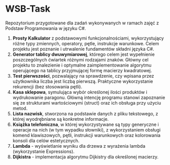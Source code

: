 # WSB-Task

Repozytorium przygotowane dla zadań wykonywanych w ramach zajęć z Podstaw Programowania w języku C#.

1. **Prosty Kalkulator** z podstawowymi funkcjonalnościami, wykorzystujący różne typy zmiennych, operatory, pętle, instrukcje warunkowe. Celem projektu jest poznanie i utrwalenie fundamentów składni języka C#.
2. **Generator tablicy dwuwymiarowej**, którego celem jest wypełnienie poszczególnych ćwiartek różnymi rodzajami znaków. Główny cel projektu to znalezienie i optymalne zaimplementowanie algorytmu operującego na tablicy przyjmującej formę macierzy kwadratowej.
3. **Test pierwszości**, pozwalający na sprawdzenie, czy wpisana przez użytkownika liczba jest liczbą pierwszą. Praktyczne wykorzystanie rekurencji (bez stosowania pętli).
4. **Kasa sklepowa**, symulująca wybór określonej ilości produktów i wydrukowanie paragonu. Główną intencję programu stanowi zapoznanie się ze strukturami wartościowymi (struct) oraz ich obsługa przy użyciu metod.
5. **Lista nazwisk**, stworzona na podstawie danych z pliku tekstowego, z której wyodrębniane są konkretne informacje.
6. **Książka telefoniczna**, w której wykorzystywane są typy generyczne i operacje na nich (w tym wypadku słowniki), z wykorzystaniem obsługi komend klawiszowych, pętli, instrukcji warunkowych oraz kolorowania konsoli dla celów estetycznych.
7. **Lambda** - wyświetlanie wyniku dla drzewa z wyrażenia lambda (wykorzystanie Expressions).
8. **Dijkistra** - implementacja algorytmu Dijkistry dla określonej macierzy.

